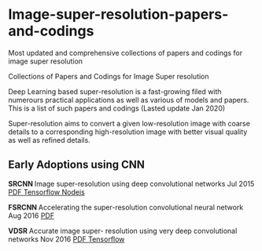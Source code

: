 # Image-super-resolution-papers-and-codings
Most updated and comprehensive collections of papers and codings for image super resolution

Collections of Papers and Codings for Image Super resolution

Deep Learning based super-resolution is a fast-growing filed with numerours practical applications as well as various of models and papers. This is a list of such papers and codings (Lasted update Jan 2020)

Super-resolution aims to convert a given low-resolution image with coarse details to a corresponding high-resolution image with better visual quality as well as refined details.

<h2> Early Adoptions using CNN </h2>

<b>SRCNN </b>  Image super-resolution using deep convolutional networks   Jul 2015     <a href="https://arxiv.org/pdf/1501.00092.pdf">  PDF  </a>  <a href="https://github.com/tegg89/SRCNN-Tensorflow"> Tensorflow </a> <a href="https://github.com/takuyaa/waifu2x-js"> Nodejs </a> 


<b>FSRCNN </b> Accelerating the super-resolution convolutional neural network    Aug 2016 <a href="https://arxiv.org/pdf/1608.00367.pdf"> PDF </a>

<b>VDSR </b> Accurate image super- resolution using very deep convolutional networks    Nov 2016 <a href="https://arxiv.org/pdf/1511.04587.pdf"> PDF </a>  <a href="https://github.com/Jongchan/tensorflow-vdsr"> Tensorflow </a>
